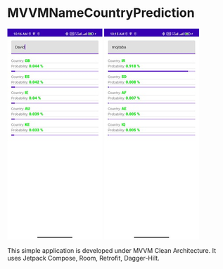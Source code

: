 # MVVMNameCountryPrediction
 ![My Image](Images/1.jpg)
 ![My Image](Images/2.jpg)
 
 This simple application is developed under MVVM Clean Architecture.
 It uses Jetpack Compose, Room, Retrofit, Dagger-Hilt.
